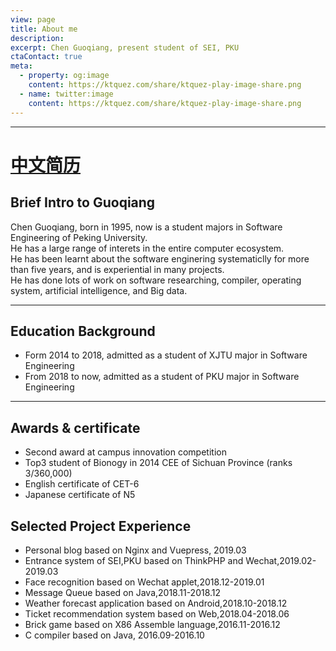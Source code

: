 ```yaml
---
view: page
title: About me
description: 
excerpt: Chen Guoqiang, present student of SEI, PKU
ctaContact: true
meta:
  - property: og:image
    content: https://ktquez.com/share/ktquez-play-image-share.png
  - name: twitter:image
    content: https://ktquez.com/share/ktquez-play-image-share.png
---
```


---

# [中文简历](https://www.robinchen95.com/Intro.pdf)  

## Brief Intro to Guoqiang   

Chen Guoqiang, born in 1995, now is a student majors in Software Engineering of Peking University.  
He has a large range of interets in the entire computer ecosystem.    
He has been learnt about the software enginering systematiclly for more than five years, and is experiential in many projects.  
He has done lots of work on software researching, compiler, operating system, artificial intelligence, and Big data.  

---

## Education Background

+ Form 2014 to 2018, admitted as a student of XJTU major in Software Engineering  
+ From 2018 to now, admitted as a student of PKU major in Software Engineering  

------

## Awards & certificate

+ Second award at campus innovation competition  
+ Top3 student of Bionogy in 2014 CEE of Sichuan Province (ranks 3/360,000)  
+ English certificate of CET-6  
+ Japanese certificate of N5  

## Selected Project Experience

+ Personal blog based on Nginx and Vuepress, 2019.03
+ Entrance system of SEI,PKU based on ThinkPHP and Wechat,2019.02-2019.03
+ Face recognition based on Wechat applet,2018.12-2019.01
+ Message Queue based on Java,2018.11-2018.12
+ Weather forecast application based on Android,2018.10-2018.12
+ Ticket recommendation system based on Web,2018.04-2018.06
+ Brick game based on X86 Assemble language,2016.11-2016.12
+ C compiler based on Java, 2016.09-2016.10

